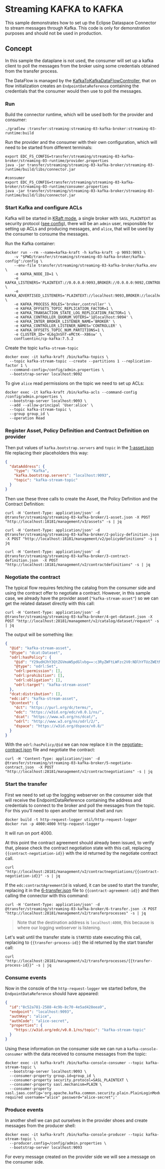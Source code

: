 # Streaming KAFKA to KAFKA

This sample demonstrates how to set up the Eclipse Dataspace Connector to stream messages through Kafka.
This code is only for demonstration purposes and should not be used in production.

## Concept

In this sample the dataplane is not used, the consumer will set up a kafka client to poll the messages from the broker
using some credentials obtained from the transfer process.

The DataFlow is managed by the [KafkaToKafkaDataFlowController](streaming-03-runtime/src/main/java/org/eclipse/edc/samples/streaming/KafkaToKafkaDataFlowController.java),
that on flow initialization creates an `EndpointDataReference` containing the credentials that the consumer would then use
to poll the messages.

### Run

Build the connector runtime, which will be used both for the provider and consumer:
```shell
./gradlew :transfer:streaming:streaming-03-kafka-broker:streaming-03-runtime:build
```

Run the provider and the consumer with their own configuration, which will need to be started from different terminals:

```shell
export EDC_FS_CONFIG=transfer/streaming/streaming-03-kafka-broker/streaming-03-runtime/provider.properties
java -jar transfer/streaming/streaming-03-kafka-broker/streaming-03-runtime/build/libs/connector.jar
```

```shell
#consumer
export EDC_FS_CONFIG=transfer/streaming/streaming-03-kafka-broker/streaming-03-runtime/consumer.properties
java -jar transfer/streaming/streaming-03-kafka-broker/streaming-03-runtime/build/libs/connector.jar
```

### Start Kafka and configure ACLs

Kafka will be started in [KRaft mode](https://developer.confluent.io/learn/kraft/), a single broker with `SASL_PLAINTEXT`
as security protocol ([see config](kafka.env)), there will be an `admin` user, responsible for setting up ACLs and producing
messages, and `alice`, that will be used by the consumer to consume the messages.

Run the Kafka container:
```shell
docker run --rm --name=kafka-kraft -h kafka-kraft -p 9093:9093 \
    -v "$PWD/transfer/streaming/streaming-03-kafka-broker/kafka-config":/config \
    --env-file transfer/streaming/streaming-03-kafka-broker/kafka.env \
    -e KAFKA_NODE_ID=1 \
    -e KAFKA_LISTENERS='PLAINTEXT://0.0.0.0:9093,BROKER://0.0.0.0:9092,CONTROLLER://0.0.0.0:9094' \
    -e KAFKA_ADVERTISED_LISTENERS='PLAINTEXT://localhost:9093,BROKER://localhost:9092' \
    -e KAFKA_PROCESS_ROLES='broker,controller' \
    -e KAFKA_OFFSETS_TOPIC_REPLICATION_FACTOR=1 \
    -e KAFKA_TRANSACTION_STATE_LOG_REPLICATION_FACTOR=1 \
    -e KAFKA_CONTROLLER_QUORUM_VOTERS='1@localhost:9094' \
    -e KAFKA_INTER_BROKER_LISTENER_NAME='BROKER' \
    -e KAFKA_CONTROLLER_LISTENER_NAMES='CONTROLLER' \
    -e KAFKA_OFFSETS_TOPIC_NUM_PARTITIONS=1 \
    -e CLUSTER_ID='4L6g3nShT-eMCtK--X86sw' \
    confluentinc/cp-kafka:7.5.2
```

Create the topic `kafka-stream-topic`
```shell
docker exec -it kafka-kraft /bin/kafka-topics \
  --topic kafka-stream-topic --create --partitions 1 --replication-factor 1 \
  --command-config=/config/admin.properties \
  --bootstrap-server localhost:9092
```

To give `alice` read permissions on the topic we need to set up ACLs:
```shell
docker exec -it kafka-kraft /bin/kafka-acls --command-config /config/admin.properties \
  --bootstrap-server localhost:9093 \
  --add --allow-principal 'User:alice' \
  --topic kafka-stream-topic \
  --group group_id \
  --operation Read
```

### Register Asset, Policy Definition and Contract Definition on provider

Then put values of `kafka.bootstrap.servers` and `topic` in the [1-asset.json](1-asset.json) file replacing
their placeholders this way:
```json
{
  "dataAddress": {
    "type": "Kafka",
    "kafka.bootstrap.servers": "localhost:9093",
    "topic": "kafka-stream-topic"
  }
}
```

Then use these three calls to create the Asset, the Policy Definition and the Contract Definition:
```shell
curl -H 'Content-Type: application/json' -d @transfer/streaming/streaming-03-kafka-broker/1-asset.json -X POST "http://localhost:18181/management/v3/assets" -s | jq
```

```shell
curl -H 'Content-Type: application/json' -d @transfer/streaming/streaming-03-kafka-broker/2-policy-definition.json  -X POST "http://localhost:18181/management/v2/policydefinitions" -s | jq
```

```shell
curl -H 'Content-Type: application/json' -d @transfer/streaming/streaming-03-kafka-broker/3-contract-definition.json  -X POST "http://localhost:18181/management/v2/contractdefinitions" -s | jq
```

### Negotiate the contract

The typical flow requires fetching the catalog from the consumer side and using the contract offer to negotiate a contract. 
However, in this sample case, we already have the provider asset (`"kafka-stream-asset"`) so we can get the related dataset 
directly with this call:
```shell
curl -H 'Content-Type: application/json' -d @transfer/streaming/streaming-03-kafka-broker/4-get-dataset.json -X POST "http://localhost:28181/management/v2/catalog/dataset/request" -s | jq
```

The output will be something like:
```json
{
  "@id": "kafka-stream-asset",
  "@type": "dcat:Dataset",
  "odrl:hasPolicy": {
    "@id": "Y29udHJhY3QtZGVmaW5pdGlvbg==:c3RyZWFtLWFzc2V0:NDlhYTUzZWEtMDUzMS00ZDkyLTg4Y2YtMGRjMTc4MmQ1NjY4",
    "@type": "odrl:Set",
    "odrl:permission": [],
    "odrl:prohibition": [],
    "odrl:obligation": [],
    "odrl:target": "kafka-stream-asset"
  },
  "dcat:distribution": [],
  "edc:id": "kafka-stream-asset",
  "@context": {
    "dct": "https://purl.org/dc/terms/",
    "edc": "https://w3id.org/edc/v0.0.1/ns/",
    "dcat": "https://www.w3.org/ns/dcat/",
    "odrl": "http://www.w3.org/ns/odrl/2/",
    "dspace": "https://w3id.org/dspace/v0.8/"
  }
}
```

With the `odrl:hasPolicy/@id` we can now replace it in the [negotiate-contract.json](5-negotiate-contract.json) file
and negotiate the contract:
```shell
curl -H 'Content-Type: application/json' -d @transfer/streaming/streaming-03-kafka-broker/5-negotiate-contract.json  -X POST "http://localhost:28181/management/v2/contractnegotiations" -s | jq
```

### Start the transfer

First we need to set up the logging webserver on the consumer side that will receive the EndpointDataReference containing
the address and credentials to connect to the broker and poll the messages from the topic. For this you'll need to open
another terminal shell and run:
```shell
docker build -t http-request-logger util/http-request-logger
docker run -p 4000:4000 http-request-logger
```
It will run on port 4000.

At this point the contract agreement should already been issued, to verify that, please check the contract negotiation state with
this call, replacing `{{contract-negotiation-id}}` with the id returned by the negotiate contract call.
```shell
curl "http://localhost:28181/management/v2/contractnegotiations/{{contract-negotiation-id}}" -s | jq
```

If the `edc:contractAgreementId` is valued, it can be used to start the transfer, replacing it in the [6-transfer.json](6-transfer.json)
file to `{{contract-agreement-id}}` and then calling the connector with this command:
```shell
curl -H 'Content-Type: application/json' -d @transfer/streaming/streaming-03-kafka-broker/6-transfer.json -X POST "http://localhost:28181/management/v2/transferprocesses" -s | jq
```
> Note that the destination address is `localhost:4000`, this because is where our logging webserver is listening.

Let's wait until the transfer state is `STARTED` state executing this call, replacing to `{{transfer-process-id}}` the id returned
by the start transfer call:
```shell
curl "http://localhost:28181/management/v2/transferprocesses/{{transfer-process-id}}" -s | jq
```

### Consume events
Now in the console of the `http-request-logger` we started before, the `EndpointDataReference` should have appeared:
```json
{
  "id":"8c52a781-2588-4c9b-8c70-4e5ad428eea9",
  "endpoint": "localhost:9093",
  "authKey": "alice",
  "authCode": "alice-secret",
  "properties": {
    "https://w3id.org/edc/v0.0.1/ns/topic": "kafka-stream-topic"
  }
}
```

Using these information on the consumer side we can run a `kafka-console-consumer` with the data received to consume
messages from the topic:
```shell
docker exec -it kafka-kraft /bin/kafka-console-consumer --topic kafka-stream-topic \
  --bootstrap-server localhost:9093 \
  --consumer-property group.id=group_id \
  --consumer-property security.protocol=SASL_PLAINTEXT \
  --consumer-property sasl.mechanism=PLAIN \
  --consumer-property sasl.jaas.config='org.apache.kafka.common.security.plain.PlainLoginModule required username="alice" password="alice-secret";'
```

### Produce events

In another shell we can put ourselves in the provider shoes and create messages from the producer shell:
```shell
docker exec -it kafka-kraft /bin/kafka-console-producer --topic kafka-stream-topic \
  --producer.config=/config/admin.properties \
  --bootstrap-server localhost:9093
```

For every message created on the provider side we will see a message on the consumer side.

